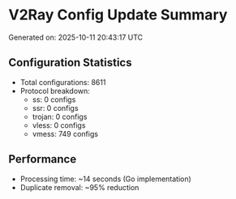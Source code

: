 # V2Ray Config Update Summary
Generated on: 2025-10-11 20:43:17 UTC

## Configuration Statistics
- Total configurations: 8611
- Protocol breakdown:
  - ss: 0 configs
  - ssr: 0 configs
  - trojan: 0 configs
  - vless: 0 configs
  - vmess: 749 configs

## Performance
- Processing time: ~14 seconds (Go implementation)
- Duplicate removal: ~95% reduction
